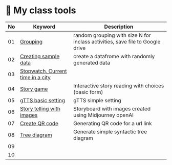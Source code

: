 # 🌿 My class tools

|No|Keyword|Description|
|--|--|--|
|01|[Grouping](https://github.com/MK316/classtools/blob/main/random_grouping.ipynb)|random grouping with size N for inclass activities, save file to Google drive|
|02|[Creating sample data](https://github.com/MK316/classtools/blob/main/CreateSample.ipynb)|create a datafrome with randomly generated data|
|03|[Stopwatch, Current time in a city](https://github.com/MK316/classtools/blob/main/Stopwatch.ipynb)||
|04|[Story game](https://github.com/MK316/classtools/blob/main/Storygame.ipynb)|Interactive story reading with choices (basic form)|
|05|[gTTS basic setting](https://github.com/MK316/classtools/blob/main/gTTS.ipynb)|gTTS simple setting|
|06|[Story telling with images](https://github.com/MK316/classtools/blob/main/story_plus_image.ipynb)|Storyboard with images created using Midjourney openAI|
|07|[Create QR code](https://github.com/MK316/classtools/blob/main/QRcode.ipynb)|Generating QR code for a url link|
|08|[Tree diagram](https://github.com/MK316/classtools/blob/main/treediagram.ipynb)| Generate simple syntactic tree diagram|
|09|||
|10|||

